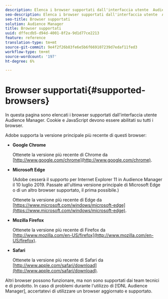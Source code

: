 ```yaml
---
description: Elenca i browser supportati dall'interfaccia utente  Audience Manager. Cookie e JavaScript devono essere abilitati su tutti i browser.
seo-description: Elenca i browser supportati dall'interfaccia utente  Audience Manager. Cookie e JavaScript devono essere abilitati su tutti i browser.
seo-title: Browser supportati
solution: Audience Manager
title: Browser supportati
uuid: dffecdb5-d94d-4001-8f2a-9d1d77ce2213
feature: reference
translation-type: tm+mt
source-git-commit: 9e4f2f26b83fe6e5b6f669107239d7edaf11fed3
workflow-type: tm+mt
source-wordcount: '197'
ht-degree: 6%

---
```



# Browser supportati{#supported-browsers} 

In questa pagina sono elencati i browser supportati dall&#39;interfaccia utente  Audience Manager. Cookie e JavaScript devono essere abilitati su tutti i browser.

<!-- 

c_supported_browsers.xml

 -->

Adobe supporta la versione principale più recente di questi browser:

* **Google Chrome**

   Ottenete la versione più recente di Chrome da [http://www.google.com/chrome](http://www.google.com/chrome).

* **Microsoft Edge**

   (Adobe cesserà il supporto per Internet Explorer 11 in  Audience Manager il 10 luglio 2019. Passate all&#39;ultima versione principale di Microsoft Edge o di un altro browser supportato, il prima possibile.)

   Ottenete la versione più recente di Edge da [https://www.microsoft.com/windows/microsoft-edge](https://www.microsoft.com/windows/microsoft-edge).

* **Mozilla Firefox**

   Ottenete la versione più recente di Firefox da [http://www.mozilla.com/en-US/firefox](http://www.mozilla.com/en-US/firefox).

* **Safari**

   Ottenete la versione più recente di Safari da [http://www.apple.com/safari/download](http://www.apple.com/safari/download).

Altri browser possono funzionare, ma non sono supportati dai team tecnici e di prodotto. In caso di problemi durante l&#39;utilizzo di [!DNL Audience Manager], accertatevi di utilizzare un browser aggiornato e supportato.
